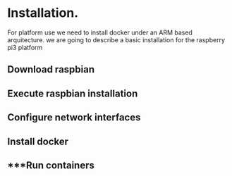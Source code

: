 
# Installation. 

For platform use we need to install docker under an ARM based arquitecture. 
we are going to describe a basic installation for the raspberry pi3 platform

## Download raspbian
## Execute raspbian installation
## Configure network interfaces
## Install docker
## ***Run containers

